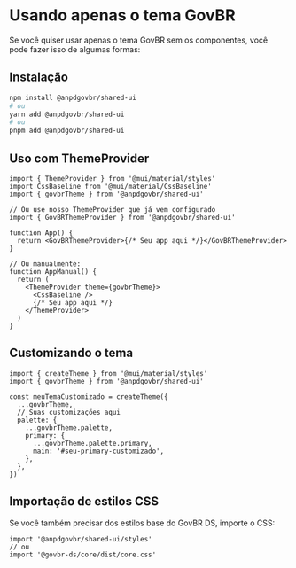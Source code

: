 # Usando apenas o tema GovBR

Se você quiser usar apenas o tema GovBR sem os componentes, você pode fazer isso de algumas formas:

## Instalação

```bash
npm install @anpdgovbr/shared-ui
# ou
yarn add @anpdgovbr/shared-ui
# ou
pnpm add @anpdgovbr/shared-ui
```

## Uso com ThemeProvider

```tsx
import { ThemeProvider } from '@mui/material/styles'
import CssBaseline from '@mui/material/CssBaseline'
import { govbrTheme } from '@anpdgovbr/shared-ui'

// Ou use nosso ThemeProvider que já vem configurado
import { GovBRThemeProvider } from '@anpdgovbr/shared-ui'

function App() {
  return <GovBRThemeProvider>{/* Seu app aqui */}</GovBRThemeProvider>
}

// Ou manualmente:
function AppManual() {
  return (
    <ThemeProvider theme={govbrTheme}>
      <CssBaseline />
      {/* Seu app aqui */}
    </ThemeProvider>
  )
}
```

## Customizando o tema

```tsx
import { createTheme } from '@mui/material/styles'
import { govbrTheme } from '@anpdgovbr/shared-ui'

const meuTemaCustomizado = createTheme({
  ...govbrTheme,
  // Suas customizações aqui
  palette: {
    ...govbrTheme.palette,
    primary: {
      ...govbrTheme.palette.primary,
      main: '#seu-primary-customizado',
    },
  },
})
```

## Importação de estilos CSS

Se você também precisar dos estilos base do GovBR DS, importe o CSS:

```tsx
import '@anpdgovbr/shared-ui/styles'
// ou
import '@govbr-ds/core/dist/core.css'
```
